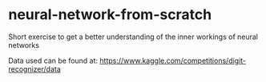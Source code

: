 # neural-network-from-scratch

Short exercise to get a better understanding of the inner workings of neural networks

Data used can be found at: https://www.kaggle.com/competitions/digit-recognizer/data
